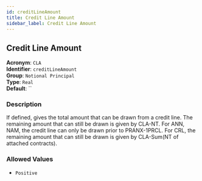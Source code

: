 ```yaml
---
id: creditLineAmount
title: Credit Line Amount
sidebar_label: Credit Line Amount
---
```


## Credit Line Amount

**Acronym**: `CLA`  
**Identifier**: `creditLineAmount`  
**Group**: `Notional Principal`  
**Type**: `Real`  
**Default**: ``  

### Description
If defined, gives the total amount that can be drawn from a credit line. The remaining amount that can still be drawn is given by CLA-NT.
For ANN, NAM, the credit line can only be drawn prior to PRANX-1PRCL.
For CRL, the remaining amount that can still be drawn is given by CLA-Sum(NT of attached contracts).

### Allowed Values
- `Positive`
